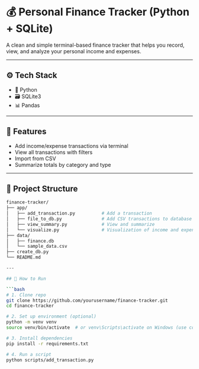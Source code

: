 # 💰 Personal Finance Tracker (Python + SQLite)

A clean and simple terminal-based finance tracker that helps you record, view, and analyze your personal income and expenses.

---

## ⚙️ Tech Stack

- 🐍 Python
- 🗃️ SQLite3
- 📊 Pandas

---

## 🚀 Features

- Add income/expense transactions via terminal
- View all transactions with filters
- Import from CSV
- Summarize totals by category and type

---

## 📂 Project Structure

```bash
finance-tracker/
├── app/
│   ├── add_transaction.py          # Add a transaction
│   ├── file_to_db.py               # Add CSV transactions to database
│   ├── view_summary.py             # View and summarize
│   └── visualize.py                # Visualization of income and expenditure
├── data/
│   ├── finance.db
│   └── sample_data.csv
├── create_db.py
└── README.md

---

## 🧪 How to Run

```bash
# 1. Clone repo
git clone https://github.com/yourusername/finance-tracker.git
cd finance-tracker

# 2. Set up environment (optional)
python -m venv venv
source venv/bin/activate  # or venv\Scripts\activate on Windows (use commandprompt)

# 3. Install dependencies
pip install -r requirements.txt

# 4. Run a script
python scripts/add_transaction.py
